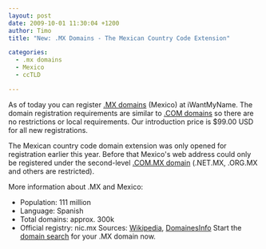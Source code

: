 ```yaml
---
layout: post
date: 2009-10-01 11:30:04 +1200
author: Timo
title: "New: .MX Domains - The Mexican Country Code Extension"

categories:
  - .mx domains
  - Mexico
  - ccTLD

---
```


As of today you can register [.MX domains](https://iwantmyname.com/domains/mx-mexican-domain-name-registration-for-mexico) (Mexico) at iWantMyName. The domain registration requirements are similar to [.COM domains](https://iwantmyname.com/domains/com-domain-name-registration-for-commercial) so there are no restrictions or local requirements. Our introduction price is $99.00 USD for all new registrations.

The Mexican country code domain extension was only opened for registration earlier this year. Before that Mexico's web address could only be registered under the second-level [.COM.MX domain](https://iwantmyname.com/domains/com.mx-mexican-domain-name-registration-for-mexico) (.NET.MX, .ORG.MX and others are restricted).

More information about .MX and Mexico:

*   Population: 111 million
*   Language: Spanish
*   Total domains: approx. 300k
*   Official registry: nic.mx
Sources: [Wikipedia](http://en.wikipedia.org/wiki/Mexico), [DomainesInfo](http://archived.link/http://domainesinfo.fr/statistiques.php)
Start the [domain search](https://iwantmyname.com) for your .MX domain now.
